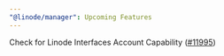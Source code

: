 ```yaml
---
"@linode/manager": Upcoming Features
---
```


Check for Linode Interfaces Account Capability ([#11995](https://github.com/linode/manager/pull/11995))
